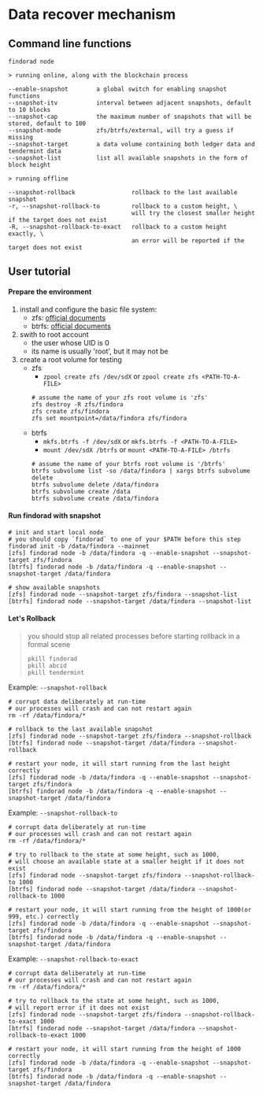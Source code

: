 # Data recover mechanism

## Command line functions

```
findorad node

> running online, along with the blockchain process

--enable-snapshot        a global switch for enabling snapshot functions
--snapshot-itv           interval between adjacent snapshots, default to 10 blocks
--snapshot-cap           the maximum number of snapshots that will be stored, default to 100
--snapshot-mode          zfs/btrfs/external, will try a guess if missing
--snapshot-target        a data volume containing both ledger data and tendermint data
--snapshot-list          list all available snapshots in the form of block height

> running offline

--snapshot-rollback                rollback to the last available snapshot
-r, --snapshot-rollback-to         rollback to a custom height, \
                                   will try the closest smaller height if the target does not exist
-R, --snapshot-rollback-to-exact   rollback to a custom height exactly, \
                                   an error will be reported if the target does not exist
```

## User tutorial

#### Prepare the environment

1. install and configure the basic file system:
    - zfs: [official documents](https://openzfs.github.io/openzfs-docs/Getting%20Started/index.html)
    - btrfs: [official documents](https://btrfs.wiki.kernel.org/index.php/Main_Page)
2. swith to root account
    - the user whose UID is 0
    - its name is usually 'root', but it may not be
3. create a root volume for testing
    - zfs
        - `zpool create zfs /dev/sdX` or `zpool create zfs <PATH-TO-A-FILE>`
        ```
        # assume the name of your zfs root volume is 'zfs'
        zfs destroy -R zfs/findora
        zfs create zfs/findora
        zfs set mountpoint=/data/findora zfs/findora
        ```
    - btrfs
        - `mkfs.btrfs -f /dev/sdX` or `mkfs.btrfs -f <PATH-TO-A-FILE>`
        - `mount /dev/sdX /btrfs` or `mount <PATH-TO-A-FILE> /btrfs`
        ```
        # assume the name of your btrfs root volume is '/btrfs'
        btrfs subvolume list -so /data/findora | xargs btrfs subvolume delete
        btrfs subvolume delete /data/findora
        btrfs subvolume create /data
        btrfs subvolume create /data/findora
        ```

#### Run findorad with snapshot

```shell
# init and start local node
# you should copy `findorad` to one of your $PATH before this step
findorad init -b /data/findora --mainnet
[zfs] findorad node -b /data/findora -q --enable-snapshot --snapshot-target zfs/findora
[btrfs] findorad node -b /data/findora -q --enable-snapshot --snapshot-target /data/findora

# show available snapshots
[zfs] findorad node --snapshot-target zfs/findora --snapshot-list
[btrfs] findorad node --snapshot-target /data/findora --snapshot-list
```

#### Let's Rollback

> you should stop all related processes before starting rollback in a formal scene
>
> ```shell
> pkill findorad
> pkill abcid
> pkill tendermint
> ```

Example: `--snapshot-rollback`

```shell
# corrupt data deliberately at run-time
# our processes will crash and can not restart again
rm -rf /data/findora/*

# rollback to the last available snapshot
[zfs] findorad node --snapshot-target zfs/findora --snapshot-rollback
[btrfs] findorad node --snapshot-target /data/findora --snapshot-rollback

# restart your node, it will start running from the last height correctly
[zfs] findorad node -b /data/findora -q --enable-snapshot --snapshot-target zfs/findora
[btrfs] findorad node -b /data/findora -q --enable-snapshot --snapshot-target /data/findora
```

Example: `--snapshot-rollback-to`

```shell
# corrupt data deliberately at run-time
# our processes will crash and can not restart again
rm -rf /data/findora/*

# try to rollback to the state at some height, such as 1000,
# will choose an available state at a smaller height if it does not exist
[zfs] findorad node --snapshot-target zfs/findora --snapshot-rollback-to 1000
[btrfs] findorad node --snapshot-target /data/findora --snapshot-rollback-to 1000

# restart your node, it will start running from the height of 1000(or 999, etc.) correctly
[zfs] findorad node -b /data/findora -q --enable-snapshot --snapshot-target zfs/findora
[btrfs] findorad node -b /data/findora -q --enable-snapshot --snapshot-target /data/findora
```

Example: `--snapshot-rollback-to-exact`

```shell
# corrupt data deliberately at run-time
# our processes will crash and can not restart again
rm -rf /data/findora/*

# try to rollback to the state at some height, such as 1000,
# will report error if it does not exist
[zfs] findorad node --snapshot-target zfs/findora --snapshot-rollback-to-exact 1000
[btrfs] findorad node --snapshot-target /data/findora --snapshot-rollback-to-exact 1000

# restart your node, it will start running from the height of 1000 correctly
[zfs] findorad node -b /data/findora -q --enable-snapshot --snapshot-target zfs/findora
[btrfs] findorad node -b /data/findora -q --enable-snapshot --snapshot-target /data/findora
```

